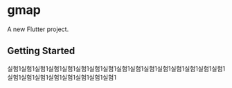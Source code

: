 # gmap

A new Flutter project.

## Getting Started

실험1실험1실험1실험1실험1실험1실험1실험1실험1실험1실험1실험1실험1실험1실험1실험1실험1실험1실험1실험1실험1실험1실험1실험1

